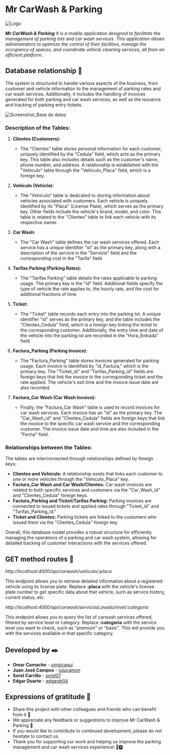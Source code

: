 # Mr CarWash & Parking

![Logo](https://github.com/user-attachments/assets/c7ccd829-0e98-4c36-9944-556a00669ab0)

_**Mr CarWash & Parking** It is a mobile application designed to facilitate the management of parking lots and car wash services. This application allows administrators to optimize the control of their facilities, manage the occupancy of spaces, and coordinate vehicle cleaning services, all from an efficient platform.._

## Database relationship 🔩

The system is structured to handle various aspects of the business, from customer and vehicle information to the management of parking rates and car wash services. Additionally, it includes the handling of invoices generated for both parking and car wash services, as well as the issuance and tracking of parking entry tickets.

![Screenshot_Base de datos](https://github.com/user-attachments/assets/f2ffc5c1-b01c-417f-a782-ef34d5e66f86)

### Description of the Tables:

1. **Clientes (Customers):**
   - The "Clientes" table stores personal information for each customer, uniquely identified by the "Cedula" field, which acts as the primary key. This table also includes details such as the customer's name, phone number, and address. A relationship is established with the "Vehiculo" table through the "Vehiculo_Placa" field, which is a foreign key.

2. **Vehiculo (Vehicle):**
   - The "Vehiculo" table is dedicated to storing information about vehicles associated with customers. Each vehicle is uniquely identified by its "Placa" (License Plate), which serves as the primary key. Other fields include the vehicle's brand, model, and color. This table is related to the "Clientes" table to link each vehicle with its respective owner.

3. **Car Wash:**
   - The "Car Wash" table defines the car wash services offered. Each service has a unique identifier "id" as the primary key, along with a description of the service in the "Servicio" field and the corresponding cost in the "Tarifa" field.

4. **Tarifas Parking (Parking Rates):**
   - The "Tarifas Parking" table details the rates applicable to parking usage. The primary key is the "id" field. Additional fields specify the type of vehicle the rate applies to, the hourly rate, and the cost for additional fractions of time.

5. **Ticket:**
   - The "Ticket" table records each entry into the parking lot. A unique identifier "id" serves as the primary key, and the table includes the "Clientes_Cedula" field, which is a foreign key linking the ticket to the corresponding customer. Additionally, the entry time and date of the vehicle into the parking lot are recorded in the "Hora_Entrada" field.

6. **Factura_Parking (Parking Invoice):**
   - The "Factura_Parking" table stores invoices generated for parking usage. Each invoice is identified by "id_Factura," which is the primary key. The "Ticket_id" and "Tarifas_Parking_id" fields are foreign keys that link the invoice to the corresponding ticket and the rate applied. The vehicle's exit time and the invoice issue date are also recorded.

7. **Factura_Car Wash (Car Wash Invoice):**
   - Finally, the "Factura_Car Wash" table is used to record invoices for car wash services. Each invoice has an "id" as the primary key. The "Car_Wash_id" and "Clientes_Cedula" fields are foreign keys that link the invoice to the specific car wash service and the corresponding customer. The invoice issue date and time are also included in the "Fecha" field.

### Relationships between the Tables:

The tables are interconnected through relationships defined by foreign keys:
- **Clientes and Vehiculo:** A relationship exists that links each customer to one or more vehicles through the "Vehiculo_Placa" key.
- **Factura_Car Wash and Car Wash/Clientes:** Car wash invoices are related to both specific services and customers via the "Car_Wash_id" and "Clientes_Cedula" foreign keys.
- **Factura_Parking and Ticket/Tarifas Parking:** Parking invoices are connected to issued tickets and applied rates through "Ticket_id" and "Tarifas_Parking_id."
- **Ticket and Clientes:** Parking tickets are linked to the customers who issued them via the "Clientes_Cedula" foreign key.

Overall, this database model provides a robust structure for efficiently managing the operations of a parking and car wash system, allowing for detailed tracking of customer interactions with the services offered.

## GET method routes 🔗

_http://localhost:4000/api/carwash/vehiculo/:placa_

This endpoint allows you to retrieve detailed information about a registered vehicle using its license plate. Replace **:placa** with the vehicle's license plate number to get specific data about that vehicle, such as service history, current status, etc.

_http://localhost:4000/api/carwash/serviciosLavado/nivel/:categoria_

This endpoint allows you to query the list of carwash services offered, filtered by service level or category. Replace **:categoria** with the service level you want to check, such as "premium" or "basic". This will provide you with the services available in that specific category.


## Developed by ✒️

* **Omar Camacho** - [omgicaqui](https://github.com/omgicaqui)
* **Juan José Campos** - [jujucamon](https://github.com/jujocamon)
* **Sorel Carrillo** - [sorel07](https://github.com/sorel07)
* **Edgar Duarte** - [edgardr04](https://github.com/edgardr04)



## Expressions of gratitude 🎁

* Share this project with other colleagues and friends who can benefit from it 📢
* We appreciate any feedback or suggestions to improve Mr CarWash & Parking 🙌
* If you would like to contribute to continued development, please do not hesitate to contact us.
* Thank you for supporting our work and helping us improve the parking management and car wash services experience! 🚗🅿️

